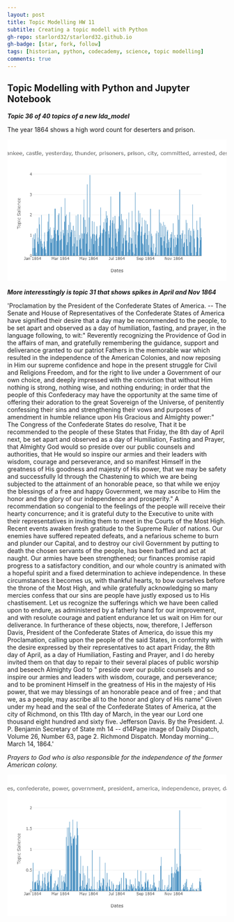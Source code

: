 ```yaml
---
layout: post
title: Topic Modelling HW 11
subtitle: Creating a topic modell with Python
gh-repo: starlord32/starlord32.github.io
gh-badge: [star, fork, follow]
tags: [historian, python, codecademy, science, topic modelling]
comments: true
---
```


## Topic Modelling with Python and Jupyter Notebook

***Topic 36 of 40 topics of a new lda_model***

The year 1864 shows a high word count for deserters and prison.

![topic40](/img/newplot40_topic36.png)

***More interesstingly is topic 31 that shows spikes in April and Nov 1864***

'Proclamation by the President of the Confederate States of America. -- The Senate and House of Representatives of the Confederate States of America have signified their desire that a day may be recommended to the people, to be set apart and observed as a day of humiliation, fasting, and prayer, in the language following, to wit:" Reverently recognizing the Providence of God in the affairs of man, and gratefully remembering the guidance, support and deliverance granted to our patriot Fathers in the memorable war which resulted in the independence of the American Colonies, and now reposing in Him our supreme confidence and hope in the present struggle for Civil and Religions Freedom, and for the right to live under a Government of our own choice, and deeply impressed with the conviction that without Him nothing is strong, nothing wise, and nothing enduring; in order that the people of this Confederacy may have the opportunity at the same time of offering their adoration to the great Sovereign of the Universe, of penitently confessing their sins and strengthening their vows and purposes of amendment in humble reliance upon His Gracious and Almighty power:" The Congress of the Confederate States do resolve, That it be recommended to the people of these States that Friday, the 8th day of April next, be set apart and observed as a day of Humiliation, Fasting and Prayer, that Almighty God would so preside over our public counsels and authorities, that He would so inspire our armies and their leaders with wisdom, courage and perseverance, and so manifest Himself in the greatness of His goodness and majesty of His power, that we may be safety and successfully ld through the Chastening to which we are being subjected to the attainment of an honorable peace, so that while we enjoy the blessings of a free and happy Government, we may ascribe to Him the honor and the glory of our independence and prosperity." A recommendation so congenial to the feelings of the people will receive their hearty concurrence; and it is grateful duty to the Executive to unite with their representatives in inviting them to meet in the Courts of the Most High. Recent events awaken fresh gratitude to the Supreme Ruler of nations. Our enemies have suffered repeated defeats, and a nefarious scheme to burn and plunder our Capital, and to destroy our civil Government by putting to death the chosen servants of the people, has been baffled and act at naught. Our armies have been strengthened; our finances promise rapid progress to a satisfactory condition, and our whole country is animated with a hopeful spirit and a fixed determination to achieve independence. In these circumstances it becomes us, with thankful hearts, to bow ourselves before the throne of the Most High, and while gratefully acknowledging so many mercies confess that our sins are people have justly exposed us to His chastisement. Let us recognize the sufferings which we have been called upon to endure, as administered by a fatherly hand for our improvement, and with resolute courage and patient endurance let us wait on Him for our deliverance. In furtherance of these objects, now, therefore, I Jefferson Davis, President of the Confederate States of America, do issue this my Proclamation, calling upon the people of the said States, in conformity with the desire expressed by their representatives to act apart Friday, the 8th day of April, as a day of Humiliation, Fasting and Prayer, and I do hereby invited them on that day to repair to their several places of public worship and beseech Almighty God to " preside over our public counsels and so inspire our armies and leaders with wisdom, courage, and perseverance; and to be prominent Himself in the greatness of His in the majesty of His power, that we may blessings of an honorable peace and of free ; and that we, as a people, may ascribe all to the honor and glory of His name" Given under my head and the seal of the Confederate States of America, at the city of Richmond, on this 11th day of March, in the year our Lord one thousand eight hundred and sixty five. Jefferson Davis. By the President. J. P. Benjamin Secretary of State mh 14 -- d14Page image of Daily Dispatch, Volume 26, Number 63, page 2. Richmond Dispatch. Monday morning... March 14, 1864.'

*Prayers to God who is also responsible for the independence of the former American colony.*

![topic40](/img/newplot40_topic_31.png)
